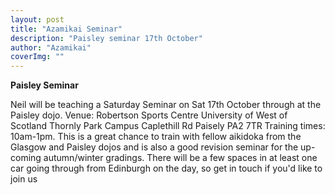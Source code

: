 ```yaml
---
layout: post
title: "Azamikai Seminar"
description: "Paisley seminar 17th October"
author: "Azamikai"
coverImg: ""
---
```


**Paisley Seminar**

Neil will be teaching a Saturday Seminar on Sat 17th October through at the Paisley dojo.
Venue:
Robertson Sports Centre
University of West of Scotland
Thornly Park Campus
Caplethill Rd
Paisely
PA2 7TR
Training times: 10am-1pm.
This is a great chance to train with fellow aikidoka from the Glasgow and Paisley dojos and is also a good revision seminar for the up-coming autumn/winter gradings.
There will be a few spaces in at least one car going through from Edinburgh on the day, so get in touch if you'd like to join us